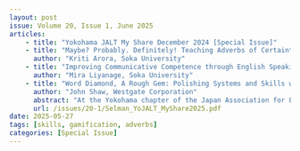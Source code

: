 ```yaml
---
layout: post
issue: Volume 20, Issue 1, June 2025
articles:
    - title: "Yokohama JALT My Share December 2024 [Special Issue]"
    - title: "Maybe? Probably. Definitely! Teaching Adverbs of Certainty" 
      author: "Kriti Arora, Soka University"
    - title: "Improving Communicative Competence through English Speaking Guest Activity"
      author: "Mira Liyanage, Soka University"
    - title: "Word Diamond, A Rough Gem: Polishing Systems and Skills with a Low Preparation Game."
      author: "John Shaw, Westgate Corporation"
      abstract: "At the Yokohama chapter of the Japan Association for Language Teaching, we hold regular My Share events. The most recent was in December 2024 and was held on the Hiyoshi Campus of Keio University. Three presenters shared their experiences and practical ideas for language teaching and learning. This Special Issue consists of a paper from each of those presentations, detailing their ideas and expanding on the theoretical background."
      url: /issues/20-1/Selman_YoJALT_MyShare2025.pdf
date: 2025-05-27
tags: [skills, gamification, adverbs]
categories: [Special Issue]
---
```

